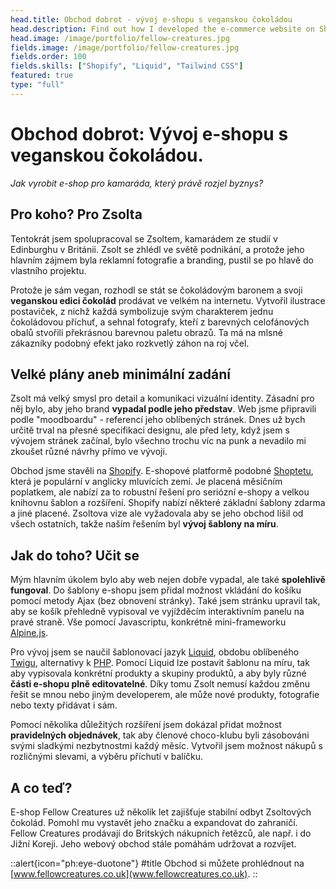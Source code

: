 ```yaml
---
head.title: Obchod dobrot - vývoj e-shopu s veganskou čokoládou
head.description: Find out how I developed the e-commerce website on Shopify that sells vegan chocolates.
head.image: /image/portfolio/fellow-creatures.jpg
fields.image: /image/portfolio/fellow-creatures.jpg
fields.order: 100
fields.skills: ["Shopify", "Liquid", "Tailwind CSS"]
featured: true
type: "full"
---
```


# **Obchod dobrot:** Vývoj e-shopu s veganskou čokoládou.

_Jak vyrobit e-shop pro kamaráda, který právě rozjel byznys?_

## Pro koho? Pro Zsolta

Tentokrát jsem spolupracoval se Zsoltem, kamarádem ze studií v Edinburghu v Británii. Zsolt se zhlédl ve světě podnikání, a protože jeho hlavním zájmem byla reklamní fotografie a branding, pustil se po hlavě do vlastního projektu.

Protože je sám vegan, rozhodl se stát se čokoládovým baronem a svoji **veganskou edici čokolád** prodávat ve velkém na internetu. Vytvořil ilustrace postaviček, z nichž každá symbolizuje svým charakterem jednu čokoládovou příchuť, a sehnal fotografy, kteří z barevných celofánových obalů stvořili překrásnou barevnou paletu obrazů. Ta má na mlsné zákazníky podobný efekt jako rozkvetlý záhon na roj včel.

## Velké plány aneb minimální zadání

Zsolt má velký smysl pro detail a komunikaci vizuální identity. Zásadní pro něj bylo, aby jeho brand **vypadal podle jeho představ**. Web jsme připravili podle "moodboardu" - referencí jeho oblíbených stránek. Dnes už bych určitě trval na přesné specifikaci designu, ale před lety, když jsem s vývojem stránek začínal, bylo všechno trochu víc na punk a nevadilo mi zkoušet různé návrhy přímo ve vývoji.

Obchod jsme stavěli na [Shopify](https://www.shopify.com/). E-shopové platformě podobné [Shoptetu](https://www.shoptet.cz/), která je populární v anglicky mluvících zemí. Je placená měsíčním poplatkem, ale nabízí za to robustní řešení pro seriózní e-shopy a velkou knihovnu šablon a rozšíření. Shopify nabízí některé základní šablony zdarma a jiné placené. Zsoltova vize ale vyžadovala aby se jeho obchod lišil od všech ostatních, takže naším řešením byl **vývoj šablony na míru**.

## Jak do toho? Učit se

Mým hlavním úkolem bylo aby web nejen dobře vypadal, ale také **spolehlivě fungoval**. Do šablony e-shopu jsem přidal možnost vkládání do košíku pomocí metody Ajax (bez obnovení stránky). Také jsem stránku upravil tak, aby se košík přehledně vypisoval ve vyjížděcím interaktivním panelu na pravé straně. Vše pomocí Javascriptu, konkrétně mini-frameworku [Alpine.js](https://alpinejs.dev/).

Pro vývoj jsem se naučil šablonovací jazyk [Liquid](https://shopify.github.io/liquid/), obdobu oblíbeného [Twigu](https://twig.symfony.com/), alternativy k [PHP](https://www.php.net/). Pomocí Liquid lze postavit šablonu na míru, tak aby vypisovala konkrétní produkty a skupiny produktů, a aby byly různé **části e-shopu plně editovatelné**. Díky tomu Zsolt nemusí každou změnu řešit se mnou nebo jiným developerem, ale může nové produkty, fotografie nebo texty přidávat i sám.

Pomocí několika důležitých rozšíření jsem dokázal přidat možnost **pravidelných objednávek**, tak aby členové choco-klubu byli zásobováni svými sladkými nezbytnostmi každý měsíc. Vytvořil jsem možnost nákupů s rozličnými slevami, a výběru příchutí v balíčku.

## A co teď?

E-shop Fellow Creatures už několik let zajišťuje stabilní odbyt Zsoltových čokolád. Pomohl mu vystavět jeho značku a expandovat do zahraničí. Fellow Creatures prodávají do Britských nákupních řetězců, ale např. i do Jižní Koreji. Jeho webový obchod stále pomáhám udržovat a rozvíjet.

>

::alert{icon="ph:eye-duotone"}
#title
Obchod si můžete prohlédnout na [www.fellowcreatures.co.uk](www.fellowcreatures.co.uk).
::
